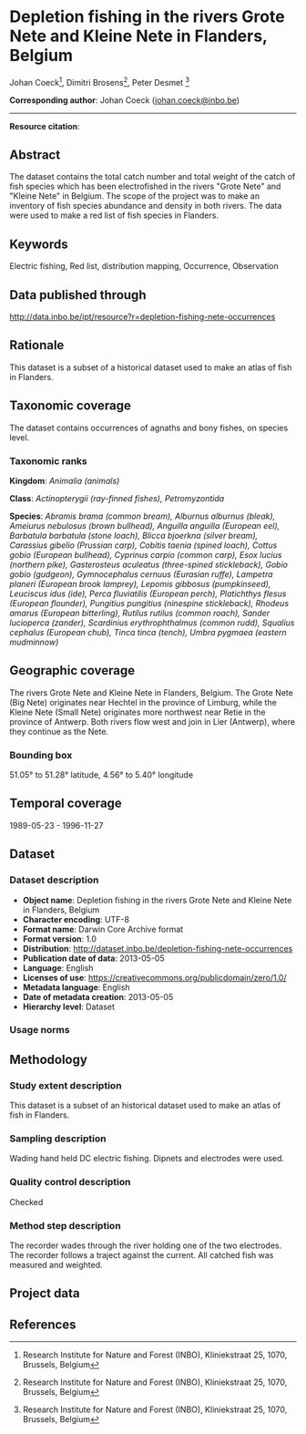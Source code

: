 # Depletion fishing in the rivers Grote Nete and Kleine Nete in Flanders, Belgium

Johan Coeck[^1], Dimitri Brosens[^1], Peter Desmet [^1]

[^1]: Research Institute for Nature and Forest (INBO), Kliniekstraat 25, 1070, Brussels, Belgium

**Corresponding author**: Johan Coeck (<johan.coeck@inbo.be>)

---

**Resource citation**: 

## Abstract

The dataset contains the total catch number and total weight of the catch of fish species which has been electrofished in the rivers "Grote Nete" and "Kleine Nete" in Belgium. The scope of the project was to make an inventory of fish species abundance and density in both rivers. The data were used to make a red list of fish species in Flanders.

## Keywords

Electric fishing, Red list, distribution mapping, Occurrence, Observation

## Data published through

<http://data.inbo.be/ipt/resource?r=depletion-fishing-nete-occurrences>

## Rationale

This dataset is a subset of a historical dataset used to make an atlas of fish in Flanders.

## Taxonomic coverage

The dataset contains occurrences of agnaths and bony fishes, on species level.

### Taxonomic ranks

**Kingdom**: *Animalia (animals)*

**Class**: *Actinopterygii (ray-finned fishes), Petromyzontida*

**Species**: *Abramis brama (common bream), Alburnus alburnus (bleak), Ameiurus nebulosus (brown bullhead), Anguilla anguilla (European eel), Barbatula barbatula (stone loach), Blicca bjoerkna (silver bream), Carassius gibelio (Prussian carp), Cobitis taenia (spined loach), Cottus gobio (European bullhead), Cyprinus carpio (common carp), Esox lucius (northern pike), Gasterosteus aculeatus (three-spined stickleback), Gobio gobio (gudgeon), Gymnocephalus cernuus (Eurasian ruffe), Lampetra planeri (European brook lamprey), Lepomis gibbosus (pumpkinseed), Leuciscus idus (ide), Perca fluviatilis (European perch), Platichthys flesus (European flounder), Pungitius pungitius (ninespine stickleback), Rhodeus amarus (European bitterling), Rutilus rutilus (common roach), Sander lucioperca (zander), Scardinius erythrophthalmus (common rudd), Squalius cephalus (European chub), Tinca tinca (tench), Umbra pygmaea (eastern mudminnow)*

## Geographic coverage

The rivers Grote Nete and Kleine Nete in Flanders, Belgium. The Grote Nete (Big Nete) originates near Hechtel in the province of Limburg, while the Kleine Nete (Small Nete) originates more northwest near Retie in the province of Antwerp. Both rivers flow west and join in Lier (Antwerp), where they continue as the Nete.

### Bounding box

51.05° to 51.28° latitude, 4.56° to 5.40° longitude

## Temporal coverage

1989-05-23 - 1996-11-27

## Dataset

### Dataset description

* **Object name**: Depletion fishing in the rivers Grote Nete and Kleine Nete in Flanders, Belgium
* **Character encoding**: UTF-8
* **Format name**: Darwin Core Archive format
* **Format version**: 1.0
* **Distribution**: <http://dataset.inbo.be/depletion-fishing-nete-occurrences>
* **Publication date of data**: 2013-05-05
* **Language**: English
* **Licenses of use**: <https://creativecommons.org/publicdomain/zero/1.0/>
* **Metadata language**: English
* **Date of metadata creation**: 2013-05-05
* **Hierarchy level**: Dataset

### Usage norms



## Methodology

### Study extent description

This dataset is a subset of an historical dataset used to make an atlas of fish in Flanders.

### Sampling description

Wading hand held DC electric fishing. Dipnets and electrodes were used.

### Quality control description

Checked

### Method step description

The recorder wades through the river holding one of the two electrodes. The recorder follows a traject against the current. All catched fish was measured and weighted.

## Project data



## References
